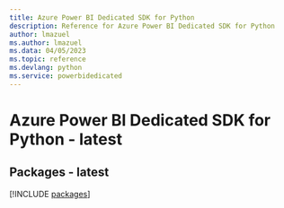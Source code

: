 ```yaml
---
title: Azure Power BI Dedicated SDK for Python
description: Reference for Azure Power BI Dedicated SDK for Python
author: lmazuel
ms.author: lmazuel
ms.data: 04/05/2023
ms.topic: reference
ms.devlang: python
ms.service: powerbidedicated
---
```

# Azure Power BI Dedicated SDK for Python - latest
## Packages - latest
[!INCLUDE [packages](power-bi-dedicated-index.md)]